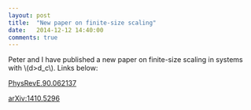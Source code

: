 ```yaml
---
layout: post
title:  "New paper on finite-size scaling"
date:   2014-12-12 14:40:00
comments: true
---
```


Peter and I have published a new paper on finite-size scaling in systems with
\\(d>d_c\\). Links below:

[PhysRevE.90.062137](http://journals.aps.org/pre/abstract/10.1103/PhysRevE.90.062137)

[arXiv:1410.5296](http://arxiv.org/abs/1410.5296)
